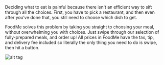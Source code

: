 Deciding what to eat is painful because there isn't an efficient way to sift through all the choices. First, you have to pick a restaurant, and then even after you've done that, you still need to choose which dish to get.


FoodMe solves this problem by taking you straight to choosing your meal, without overwhelming you with choices. Just swipe through our selection of fully-prepared meals, and order up! All prices in FoodMe have the tax, tip, and delivery fee included so literally the only thing you need to do is swipe, then hit a button.

![alt tag](https://goo.gl/photos/xEB7XUBTJ1keKxmS7)
